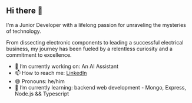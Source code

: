 ## Hi there 👋

I'm a Junior Developer with a lifelong passion for unraveling the mysteries of technology. 

From dissecting electronic components to leading a successful electrical business, my journey has been fueled by a relentless curiosity and a commitment to excellence.

- 🔭 I’m currently working on: An AI Assistant
- 📫 How to reach me: <a href='https://www.linkedin.com/in/dave33jamieson/'>LinkedIn</a>
- 😄 Pronouns: he/him
- 🌱 I’m currently learning: backend web development - Mongo, Express, Node.js && Typescript

<!--
**DaveJamieson/DaveJamieson** is a ✨ _special_ ✨ repository because its `README.md` (this file) appears on your GitHub profile.

Here are some ideas to get you started:

- 👯 I’m looking to collaborate on ...
- 🤔 I’m looking for help with ...
- 💬 Ask me about ...

- ⚡ Fun fact: ...
-->
